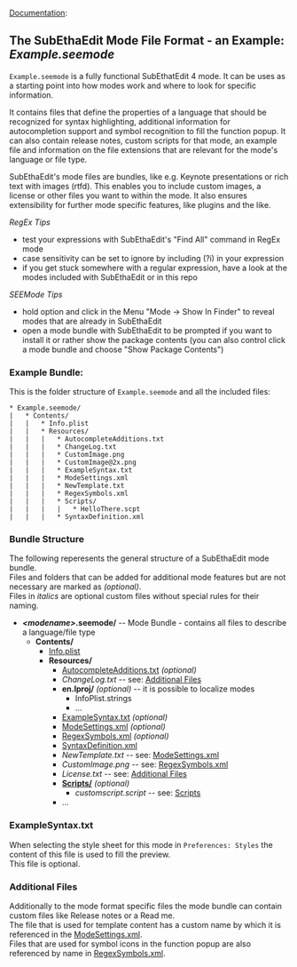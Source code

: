 [Documentation][ModeExample]:
## The SubEthaEdit Mode File Format - an Example: _Example.seemode_

`Example.seemode` is a fully functional SubEthatEdit 4 mode. It can be uses as a starting point into how modes work and where to look for specific information. 

It contains files that define the properties of a language that should be recognized for syntax highlighting, additional information for autocompletion support and symbol recognition to fill the function popup. It can also contain release notes, custom scripts for that mode, an example file and information on the file extensions that are relevant for the mode's language or file type.


SubEthaEdit's mode files are bundles, like e.g. Keynote presentations or rich text with images (rtfd). This enables you to include custom images, a license or other files you want to within the mode. It also ensures extensibility for further mode specific features, like plugins and the like.


_RegEx Tips_

* test your expressions with SubEthaEdit's "Find All" command in RegEx mode  
* case sensitivity can be set to ignore by including (?i) in your expression 
* if you get stuck somewhere with a regular expression, have a look at the modes included with SubEthaEdit or in this repo


_SEEMode Tips_

* hold option and click in the Menu "Mode → Show In Finder" to reveal modes that are already in SubEthaEdit
* open a mode bundle with SubEthaEdit to be prompted if you want to install it or rather show the package contents (you can also control click a mode bundle and choose "Show Package Contents")

### Example Bundle:
This is the folder structure of `Example.seemode` and all the included files:

```
* Example.seemode/
|	* Contents/
|	|	* Info.plist
|	|	* Resources/
|	|	|	* AutocompleteAdditions.txt
|	|	|	* ChangeLog.txt
|	|	|	* CustomImage.png
|	|	|	* CustomImage@2x.png
|	|	|	* ExampleSyntax.txt
|	|	|	* ModeSettings.xml
|	|	|	* NewTemplate.txt
|	|	|	* RegexSymbols.xml
|	|	|	* Scripts/
|	|	|	|	* HelloThere.scpt
|	|	|	* SyntaxDefinition.xml
```	
	

### Bundle Structure

The following reperesents the general structure of a SubEthaEdit mode bundle.  
Files and folders that can be added for additional mode features but are not necessary are marked as _(optional)_.  
Files in _italics_ are optional custom files without special rules for their naming.   

* **_&lt;modename&gt;_.seemode/** -- Mode Bundle - contains all files to describe a language/file type
	* **Contents/**
		* [Info.plist][Info_plist]
		* **Resources/**
			* [AutocompleteAdditions.txt][AutocompleteAdditions_txt] _(optional)_
			* _ChangeLog.txt_ -- see: [Additional Files](#AdditionalFiles)
			* **en.lproj/** _(optional)_ -- it is possible to localize modes
				* InfoPlist.strings	
				* …
			* [ExampleSyntax.txt](#ExampleSyntax_txt) _(optional)_ 
			* [ModeSettings.xml][ModeSettings_xml] _(optional)_
			* [RegexSymbols.xml][RegexSymbols_xml] _(optional)_
			* [SyntaxDefinition.xml][SyntaxDefinition_xml]
			* _NewTemplate.txt_ -- see: [ModeSettings.xml][ModeSettings_xml]
			* _CustomImage.png_ -- see: [RegexSymbols.xml][RegexSymbols_xml]
			* _License.txt_ -- see: [Additional Files](#AdditionalFiles)
			* [**Scripts/**][ModeScripts] _(optional)_
				* _customscript.script_ -- see: [Scripts][ModeScripts]
			* …


### <a name="ExampleSyntax_txt"></a> ExampleSyntax.txt
When selecting the style sheet for this mode in `Preferences: Styles` the content of this file is used to fill the preview.  
This file is optional.


### <a name="AdditionalFiles"></a> Additional Files
Additionally to the mode format specific files the mode bundle can contain custom files like Release notes or a Read me.   
The file that is used for template content has a custom name by which it is referenced in the [ModeSettings.xml][ModeSettings_xml].  
Files that are used for symbol icons in the function popup are also referenced by name in [RegexSymbols.xml][RegexSymbols_xml]. 



<!-- Referenced Files -->
[ModeScripts]: Documentation/ModeScripts.md "ModeScripts.md"
[AutocompleteAdditions_txt]: Documentation/AutocompleteAdditions_txt.md "AutocompleteAdditions_txt.md"
[Info_plist]: Documentation/Info_plist.md "Info_plist.md"
[ModeSettings_xml]: Documentation/ModeSettings_xml.md "ModeSettings_xml.md"
[RegexSymbols_xml]: Documentation/RegexSymbols_xml.md "RegexSymbols_xml.md"
[SyntaxDefinition_xml]: Documentation/SyntaxDefinition_xml.md "SyntaxDefinition_xml.md"

<!-- Referenced Paths -->
[ModeExample]: . "SubEthaEdit 4 Example Mode Documentation"
